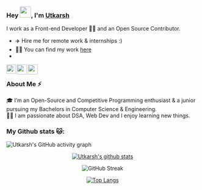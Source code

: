 ### Hey <img src="https://github.com/TheDudeThatCode/TheDudeThatCode/blob/master/Assets/Hi.gif" width="29px">, I'm [Utkarsh](https://site-gamma-ten.vercel.app/)
I work as a Front-end Developer 👨‍💻 and an Open Source Contributor.
<br>
- ✈️ Hire me for remote work & internships :)
- 👨‍💻 You can find my work [here](https://site-gamma-ten.vercel.app/)
- 
<a href="https://www.linkedin.com/in/utkarsh-nagar-b15562118/">
  <img align="left" width="24px" src="https://cdn.jsdelivr.net/npm/simple-icons@v3/icons/linkedin.svg"  />
</a>
<a href="https://twitter.com/utkarsh1010101">
  <img align="left" width="26px" src="https://cdn.jsdelivr.net/npm/simple-icons@v3/icons/twitter.svg" />
</a>
<a href="mailto:utkarshnagarwork@gmail.com">
  <img align="left" width="26px" src="https://cdn.jsdelivr.net/npm/simple-icons@v3/icons/gmail.svg" />
</a>
</br>

### About Me ⚡

🎓 I’m an Open-Source and Competitive Programming enthusiast & a junior pursuing my Bachelors in Computer Science & Engineering. </br>
👨‍💻 I am passionate about DSA, Web Dev and I enjoy learning new things. </br>

<!-- ## Tech Stack 🛠 &nbsp;

- 💻 &nbsp;
  ![Java](https://img.shields.io/badge/-Java-333333?style=flat&logo=Java&logoColor=007396)
  ![Python](https://img.shields.io/badge/-Python-333333?style=flat&logo=python)
- 🌐 &nbsp;
  ![HTML5](https://img.shields.io/badge/-HTML5-333333?style=flat&logo=HTML5)
  ![CSS](https://img.shields.io/badge/-CSS-333333?style=flat&logo=CSS3&logoColor=1572B6)
  ![JavaScript](https://img.shields.io/badge/-JavaScript-333333?style=flat&logo=javascript)
  ![Bootstrap](https://img.shields.io/badge/-Bootstrap-333333?style=flat&logo=bootstrap&logoColor=563D7C)
  ![Node.js](https://img.shields.io/badge/-Node.js-333333?style=flat&logo=node.js)
  ![React](https://img.shields.io/badge/-React-333333?style=flat&logo=react)
<!-- - 🛢 &nbsp;
  ![MySQL](https://img.shields.io/badge/-MySQL-333333?style=flat&logo=mysql) -->
<!-- - ⚙️ &nbsp;
  ![Git](https://img.shields.io/badge/-Git-333333?style=flat&logo=git)
  ![GitHub](https://img.shields.io/badge/-GitHub-333333?style=flat&logo=github)
- 🔧 &nbsp;
  ![Visual Studio Code](https://img.shields.io/badge/Visual_Studio_Code-0078D4?style=for-the-badge&logo=visual%20studio%20code&logoColor=white)
  ![IntellijIdea](https://img.shields.io/badge/IntelliJIDEA-000000.svg?style=for-the-badge&logo=intellij-idea&logoColor=white) --> 

### My Github stats 🐱:

![Utkarsh's GitHub activity graph](https://activity-graph.herokuapp.com/graph?username=Utkarshn10&theme=react-dark&hide_border=true&area=true)


<div align="center">
<a href="https://github.com/Utkarshn10">
 <img align="center" src="https://github-readme-stats.vercel.app/api?username=Utkarshn10&show_icons=true&theme=dark&line_height=27&title_color=2EDDD5&bg_color=000000&hide_border=1" alt="Utkarsh's github stats"/>
</a>


![GitHub Streak](https://github-readme-streak-stats.herokuapp.com?user=Utkarshn10&theme=great-gatsby&hide_border=true&sideNums=2EDDD5&background=000000&ring=1CC6DD&border=DD2727&currStreakNum=2ACBDD)
 

[![Top Langs](https://github-readme-stats.vercel.app/api/top-langs/?username=Utkarshn10&layout=compact&text_color=daf7dc&bg_color=000000)](https://github.com/Utkarshn10/github-readme-stats)
</div>


